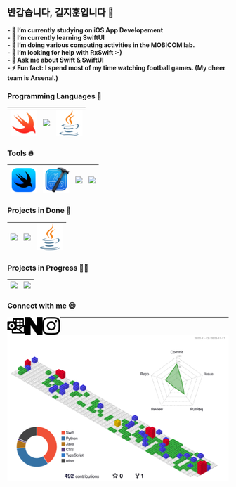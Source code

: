 ## **반갑습니다, 길지훈입니다** 👋

**- 🔭 I’m currently studying on iOS App Developement**  
**- 🌱 I’m currently learning SwiftUI**  
**- 👯 I’m doing various computing activities in the MOBICOM lab.**  
**- 🤔 I’m looking for help with RxSwift :-)**  
**- 💬 Ask me about Swift & SwiftUI**  
**- ⚡ Fun fact: I spend most of my time watching football games. (My cheer team is Arsenal.)**  

### Programming Languages  :rocket:
|<img src="images/swift.png" width=60> | <img src="https://github.com/adityakamath16/adityakamath16/blob/master/images/Programming_languages/1024px-Python-logo-notext.svg.png" width=60> | <img src="images/java.png" width=60> |
|:---:|:---:|:---:|
### Tools :fire:
|<img src="images/SwiftUI.png" width=60>| <img src="images/Xcode.png" width=60>|<img src="https://github.com/adityakamath16/adityakamath16/blob/master/images/tools/25231.svg" width=60> |<img src="https://github.com/adityakamath16/adityakamath16/blob/master/images/tools/logo-stable.png" width=60> |
|:---:|:---:|:---:|:---:|

### Projects in Done  🚢
|<img src="https://github.com/giljihun/giljihun/assets/75918176/030a0cc7-63f2-4e72-8ce9-a1d59199a898" width=60> | <img src="https://github.com/giljihun/giljihun/assets/75918176/c4bf52c9-21d5-472a-a418-739352392f26" width=60> | <img src="images/java.png" width=60> |
|:---:|:---:|:---:|

### Projects in Progress  🏴‍☠️
|<img src="https://github.com/giljihun/giljihun/assets/75918176/85580d18-efaa-450f-9b2f-85c99865ad3c" width=60> | <img src="https://github.com/giljihun/giljihun/assets/75918176/25651f1e-379e-4235-92dd-8f9106e95c31" width=60> |
|:---:|:---:|


### Connect with me  :smiley:
<a href="mailto:accc45@outlook.com">
  <img align="left" alt="Giljihun Outlook" width="40px" src="images/microsoftoutlook.svg" />
</a>
<a href="https://blog.naver.com/giljihun-">
  <img align="left" alt="Giljihun Blog" width="40px" src="images/naver.svg" />
</a>
<a href="https://www.instagram.com/kiljihun/">
  <img align="left" alt="Giljihun Instagram" width="40px" src="images/instagram.svg" />
</a>  


  
  
  ---
  
  ![](./profile-3d-contrib/profile-gitblock.svg)

